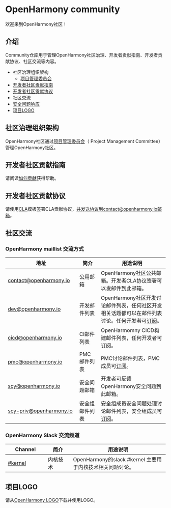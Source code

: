 # OpenHarmony community
欢迎来到OpenHarmony社区！

## 介绍
Community仓库用于管理OpenHarmony社区治理、开发者贡献指南、开发者贡献协议、社区交流等内容。

- 社区治理组织架构
    - [项目管理委员会](/zh/pmc.md)
- [开发者社区贡献指南](https://gitee.com/openharmony/docs/blob/master/contribute/%E8%B4%A1%E7%8C%AE%E6%8C%87%E5%8D%97.md)
- [开发者社区贡献协议](/cla)
- 社区交流
- [安全问题响应](https://gitee.com/openharmony/security)
- [项目LOGO](/logo)

## 社区治理组织架构

OpenHarmony社区通过[项目管理委员会](/zh/pmc.md)（ Project Management Committee）管理OpenHarmony社区。

## 开发者社区贡献指南

请阅读[如何贡献](https://gitee.com/openharmony/docs/blob/master/contribute/%E8%B4%A1%E7%8C%AE%E6%8C%87%E5%8D%97.md)获得帮助。

## 开发者社区贡献协议

请使用[CLA](/cla)模板签署CLA贡献协议，并发送协议到contact@openharmony.io邮箱。

## 社区交流

### OpenHarmony maillist 交流方式
| 地址                                 | 简介        | 用途说明                                                         |
| ---------------------------------------|---------- | ------------------------------------------------------------ |
| contact@openharmony.io <img width=150/>  | 公用邮箱 <img width=100/> | OpenHarmony社区公共邮箱。开发者CLA协议签署可以发邮件到此邮箱。<img width=200/>|
| dev@openharmony.io  <img width=150/>| 开发邮件列表 <img width=100/> | OpenHarmony社区开发讨论邮件列表，任何社区开发相关话题都可以在邮件列表讨论。任何开发者可[订阅](https://lists.openatom.io/postorius/lists/dev.openharmony.io)。<img width=200/>|
| cicd@openharmony.io <img width=150/> | CI邮件列表  <img width=100/>| OpenHarmomny CICD构建邮件列表，任何开发者可[订阅](https://lists.openatom.io/postorius/lists/cicd.openharmony.io)。<img width=200/>|
| pmc@openharmony.io  <img width=150/>| PMC邮件列表  <img width=100/>| PMC讨论邮件列表，PMC成员可[订阅](https://lists.openatom.io/postorius/lists/pmc.openharmony.io/)。<img width=200/>|
| scy@openharmony.io <img width=150/> | 安全问题邮箱 <img width=100/> | 开发者可反馈OpenHarmony安全问题到此邮箱。<img width=200/>|
| scy-priv@openharmony.io  <img width=150/>| 安全组邮件列表  <img width=100/>| 安全组成员安全问题处理讨论邮件列表，安全组成员可[订阅](https://lists.openatom.io/postorius/lists/scy-priv.openharmony.io/)。<img width=200/>|


### OpenHarmony Slack 交流频道
| Channel                                 | 简介        | 用途说明                                                         |
| ---------------------------------------|---------- | ------------------------------------------------------------ |
| [#kernel](https://join.slack.com/t/openharmonyworkspace/shared_invite/zt-jqfn1zw5-cecqUe_AxYnCqYaqGN60Hw) <img width=150/>  | 内核技术 <img width=100/> | OpenHarmony的slack #kernel 主要用于内核技术相关问题讨论。<img width=200/>|


## 项目LOGO

请从[OpenHarmony LOGO](/logo)下载并使用LOGO。

